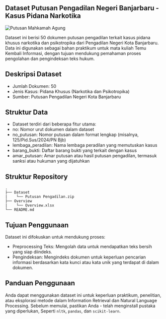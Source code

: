 ## Dataset Putusan Pengadilan Negeri Banjarbaru - Kasus Pidana Narkotika

![Putusan Mahkamah Agung ](https://drive.google.com/file/d/1wmXF9DtznreZv6eMrr1o08r0G7II-tpz/view?usp=drive_link)

Dataset ini berisi 50 dokumen putusan pengadilan terkait kasus pidana khusus narkotika dan psikotropika dari Pengadilan Negeri Kota Banjarbaru. Data ini digunakan sebagai bahan praktikum untuk mata kuliah Temu Kembali Informasi, dengan tujuan mendukung pemahaman proses pengolahan dan pengindeksan teks hukum.

## Deskripsi Dataset

- Jumlah Dokumen: 50
- Jenis Kasus: Pidana Khusus (Narkotika dan Psikotropika)
- Sumber: Putusan Pengadilan Negeri Kota Banjarbaru

## Struktur Data

- Dataset terdiri dari beberapa fitur utama:
- no: Nomor urut dokumen dalam dataset
- no_putusan: Nomor putusan dalam format lengkap (misalnya, 125/Pid.Sus/2024/PN Bjb)
- lembaga_peradilan: Nama lembaga peradilan yang memutuskan kasus
- barang_bukti: Daftar barang bukti yang terkait dengan kasus
- amar_putusan: Amar putusan atau hasil putusan pengadilan, termasuk sanksi atau hukuman yang dijatuhkan

## Struktur Repository

    .
    ├── Dataset
    |    └── Putusan Pengadilan.zip
    ├── Overview
    |    └── Overview.xlsx
    └── README.md

## Tujuan Penggunaan

Dataset ini difokuskan untuk mendukung proses:

- Preprocessing Teks: Mengolah data untuk mendapatkan teks bersih yang siap diindeks.
- Pengindeksan: Mengindeks dokumen untuk keperluan pencarian informasi berdasarkan kata kunci atau kata unik yang terdapat di dalam dokumen.

## Panduan Penggunaan

Anda dapat menggunakan dataset ini untuk keperluan praktikum, penelitian, atau eksplorasi metode dalam Information Retrieval dan Natural Language Processing. Sebelum memulai, pastikan Anda - telah menginstall pustaka yang diperlukan, Seperti `nltk`, `pandas`, dan `scikit-learn`.
